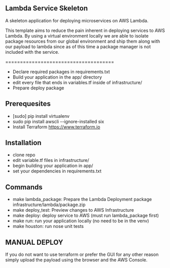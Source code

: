 ## Lambda Service Skeleton

A skeleton application for deploying microservices on AWS Lambda.

This template aims to reduce the pain inherent in deploying services to AWS Lambda.
By using a virtual environment locally we are able to isolate package resources from our 
global environment and ship them along with our payload to lambda since as of this time a package
manager is not included with the service. 

=====================================

- Declare required packages in requirements.txt
- Build your application in the app/ directory
- edit every file that ends in variables.tf inside of infrastructure/ 
- Prepare deploy package 


Prerequesites
------------
- [sudo] pip install virtualenv 
- sudo pip install awscli --ignore-installed six
- Install Terraform https://www.terraform.io


Installation
------------
- clone repo
- edit variable.tf files in infrastructure/
- begin building your application in app/
- set your dependencies in requirements.txt

Commands
------------
- make lambda_package: Prepare the Lambda Deployment package infrastructure/lambda/package.zip
- make deploy_test: Preview changes to AWS Infrastructure
- make deploy: deploy service to AWS (must run lambda_package first)
- make run: run your application locally (no need to be in the venv)
- make houston: run nose unit tests

MANUAL DEPLOY
------------
If you do not want to use terraform or prefer the GUI for any other reason simply upload the payload
using the browser and the AWS Console.

